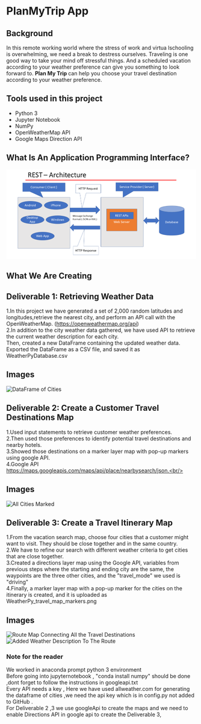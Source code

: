 # PlanMyTrip App <br/>
## Background <br/>
In this remote working world where the stress of work and virtua lschooling is overwhelming, we need a break to destress  ourselves. 
Traveling is one good way to take your mind off stressful things. 
And a scheduled vacation according to your weather preference can give you something to look forward to.
<b> Plan My Trip </b> can help you choose your travel destination according to your weather preference.<br/>
## Tools used in this project </br>
- Python 3
- Jupyter Notebook
- NumPy
- OpenWeatherMap API
- Google Maps Direction API
## What Is An Application Programming Interface?</br>
![](https://github.com/ramyasnl/Plan_My_Trip/blob/main/Deliverable1/REST_API.png)

## What We Are Creating<br/>

## Deliverable 1: Retrieving Weather Data<br/>
1.In this project we have generated a set of 2,000 random latitudes and longitudes,retrieve the nearest city, and perform an API call with the OpenWeatherMap. 
(https://openweathermap.org/api)<br/> 
2.In addition to the city weather data gathered, we have
used API to retrieve the current weather description for each city. <br/>
Then, created a new DataFrame containing the updated weather data.<br/>
Exported the DataFrame as a CSV file, and saved it as WeatherPyDatabase.csv<br/>
## Images<br/>
![DataFrame of Cities](https://github.com/ramyasnl/World_weather_analysis_challenge/blob/main/Deliverable1/allcitiesdataframe.png)<br/>

## Deliverable 2: Create a Customer Travel Destinations Map<br/>
1.Used input statements to retrieve customer weather preferences.<br/> 
2.Then used those preferences to identify potential travel destinations and nearby hotels. <br/>
3.Showed those destinations on a marker layer map with pop-up markers using google API.<br/>
4.Google API https://maps.googleapis.com/maps/api/place/nearbysearch/json.<br/>
## Images<br/>
![All Cities Marked](https://github.com/ramyasnl/World_weather_analysis_challenge/blob/main/Deliverable2/allcities2.png)<br/>

## Deliverable 3: Create a Travel Itinerary Map<br/>
1.From the vacation search map, choose four cities that a customer might want to visit. 
They should be close together and in the same country.<br/>
2.We have to refine our search with different weather criteria to get cities that 
are close together.<br/>
3.Created a directions layer map using the Google API, variables from previous steps 
where the starting and ending city are the same, 
the waypoints are the three other cities, and the "travel_mode" we used is "driving"<br/>
4.Finally, a marker layer map with a pop-up marker for the cities on the itinerary is created, 
and it is uploaded as WeatherPy_travel_map_markers.png <br/>
## Images<br/>
![Route Map Connecting All the Travel Destinations ](https://github.com/ramyasnl/World_weather_analysis_challenge/blob/main/Deliverable3/WeatherPy_travel_map.png)<br/>
![Added Weather Description To The Route](https://github.com/ramyasnl/World_weather_analysis_challenge/blob/main/Deliverable3/WeatherPy_travel_map_markers.png.png) <br/>


### Note for the reader <br/>
We worked in anaconda prompt python 3 environment <br/>
Before going into jupyternotebook , "conda install numpy" should be done ,dont forget to follow the instructions in googleapi.txt  <br/>
Every API needs a key , Here we have used allweather.com for generating the dataframe of cities ,we need the api key which is in config.py not added to GitHub .<br/>
For Deliverable 2 ,3 we use googleApi to create the maps and we need to enable Directions API in google api to create the Deliverable 3,<br/>


